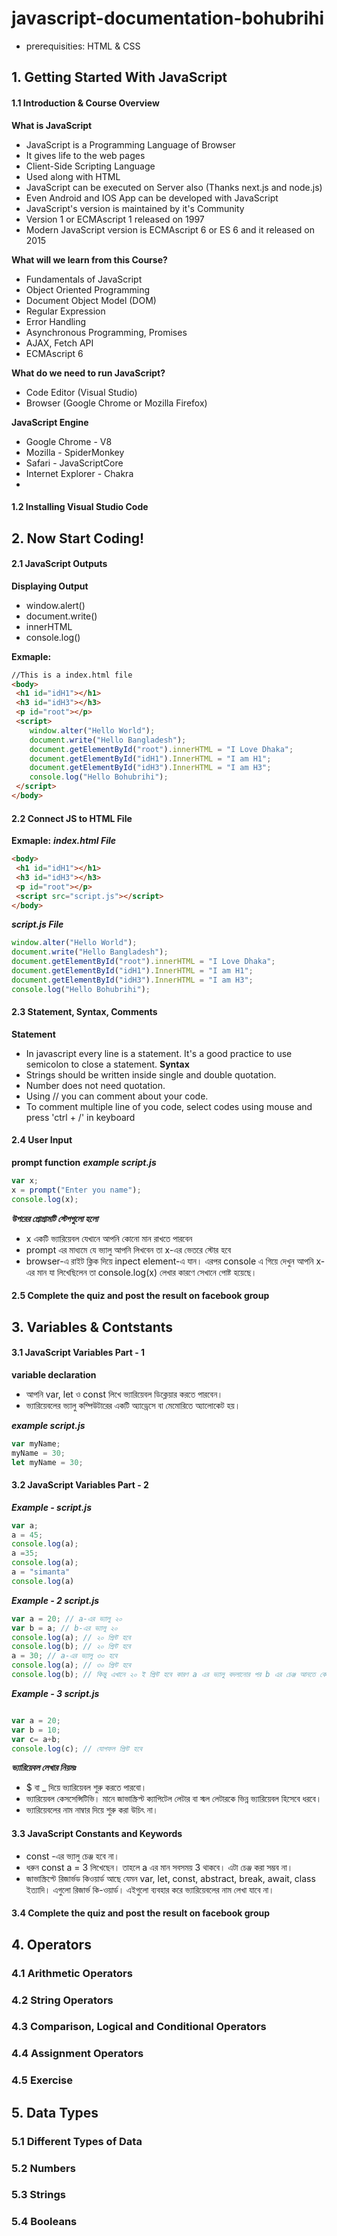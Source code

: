 # javascript-documentation-bohubrihi
- prerequisities: HTML & CSS

## 1. Getting Started With JavaScript

#### 1.1 Introduction & Course Overview
**What is JavaScript**
- JavaScript is a Programming Language of Browser
- It gives life to the web pages
- Client-Side Scripting Language
- Used along with HTML
- JavaScript can be executed on Server also (Thanks next.js and node.js)
- Even Android and IOS App can be developed with JavaScript
- JavaScript's version is maintained by it's Community
- Version 1 or ECMAscript 1 released on 1997
- Modern JavaScript version is ECMAscript 6 or ES 6 and it released on 2015

**What will we learn from this Course?**
- Fundamentals of JavaScript
- Object Oriented Programming
- Document Object Model (DOM)
- Regular Expression
- Error Handling
- Asynchronous Programming, Promises
- AJAX, Fetch API
- ECMAscript 6 

**What do we need to run JavaScript?**
- Code Editor (Visual Studio)
- Browser (Google Chrome or Mozilla Firefox)

**JavaScript Engine**
- Google Chrome - V8
- Mozilla - SpiderMonkey
- Safari - JavaScriptCore
- Internet Explorer - Chakra
- 
#### 1.2 Installing Visual Studio Code


## 2. Now Start Coding!

#### 2.1 JavaScript Outputs
**Displaying Output**
- window.alert()
- document.write()
- innerHTML
- console.log()
  
**Exmaple:**
  ```html
//This is a index.html file
<body>
   <h1 id="idH1"></h1>
   <h3 id="idH3"></h3>
   <p id="root"></p>
   <script>
      window.alter("Hello World");
      document.write("Hello Bangladesh");
      document.getElementById("root").innerHTML = "I Love Dhaka";
      document.getElementById("idH1").InnerHTML = "I am H1";
      document.getElementById("idH3").InnerHTML = "I am H3";
      console.log("Hello Bohubrihi");
   </script>
</body>
  ```
#### 2.2 Connect JS to HTML File
**Exmaple:**
***index.html File***
  ```html
<body>
   <h1 id="idH1"></h1>
   <h3 id="idH3"></h3>
   <p id="root"></p>
   <script src="script.js"></script>
</body>
  ```
***script.js File***
```javascript
window.alter("Hello World");
document.write("Hello Bangladesh");
document.getElementById("root").innerHTML = "I Love Dhaka";
document.getElementById("idH1").InnerHTML = "I am H1";
document.getElementById("idH3").InnerHTML = "I am H3";
console.log("Hello Bohubrihi");
```
#### 2.3 Statement, Syntax, Comments
**Statement**
- In javascript every line is a statement. It's a good practice to use semicolon to close a statement.
**Syntax**
- Strings should be written inside single and double quotation.
- Number does not need quotation.
- Using // you can comment about your code.
- To comment multiple line of you code, select codes using mouse and press 'ctrl + /' in keyboard
  
#### 2.4 User Input
**prompt function**
***example script.js***
```javascript
var x; 
x = prompt("Enter you name"); 
console.log(x);
```
***উপরের প্রোগ্রামটি স্টেপগুলো হলো***
- x একটি ভ্যারিয়েবল যেখানে আপনি কোনো মান রাখতে পারবেন
- prompt এর মাধ্যমে যে ভ্যালু আপনি লিখবেন তা x-এর ভেতরে স্টোর হবে
- browser-এ রাইট ক্লিক দিয়ে inpect element-এ যান। এরপর console এ গিয়ে দেখুন আপনি x-এর মান যা লিখেছিলেন তা console.log(x) লেখার কারণে সেখানে পোষ্ট হয়েছে।
#### 2.5 Complete the quiz and post the result on facebook group

## 3. Variables & Contstants

#### 3.1 JavaScript Variables Part - 1
**variable declaration**
- আপনি var, let ও const লিখে ভ্যারিয়েবল ডিক্লেয়ার করতে পারবেন।
- ভ্যারিয়েবলের ভ্যালু কম্পিউটারের একটি অ্যাড্রেসে বা মেমোরিতে অ্যালোকেট হয়।

***example script.js***
```javascript
var myName;
myName = 30;
let myName = 30;
```
#### 3.2 JavaScript Variables Part - 2
***Example - script.js***
```javascript
var a;
a = 45;
console.log(a);
a =35;
console.log(a);
a = "simanta"
console.log(a)
```

***Example - 2 script.js***
```javascript
var a = 20; // a-এর ভ্যালু ২০
var b = a; // b-এর ভ্যালু ২০
console.log(a); // ২০ প্রিন্ট হবে
console.log(b); // ২০ প্রিন্ট হবে
a = 30; // a-এর ভ্যালু ৩০ হবে
console.log(a); // ৩০ প্রিন্ট হবে
console.log(b); // কিন্তু এখানে ২০ ই প্রিন্ট হবে কারণ a এর ভ্যালু বদলানোর পর b এর চেঞ্জ আনতে কোনো কোড লেখা হয়নি।
```

***Example - 3 script.js***
```javascript

var a = 20; 
var b = 10; 
var c= a+b;
console.log(c); // যোগফল প্রিন্ট হবে
```
***ভ্যারিয়েবল লেখার নিয়মঃ***
- $ বা _ দিয়ে ভ্যারিয়েবল শুরু করতে পারবো।
- ভ্যারিয়েবল কেসসেন্সিটিভি। মানে  জাভাস্ক্রিপ্ট ক্যাপিটেল লেটার বা স্মল লেটারকে ভিন্ন ভ্যারিয়েবল হিসেবে ধরবে।
- ভ্যারিয়েবলের নাম নাম্বার দিয়ে শুরু করা উচিৎ না।

#### 3.3 JavaScript Constants and Keywords
- const -এর ভ্যালু চেঞ্জ হবে না।
- ধরুন const a = 3 লিখেছেন। তাহলে a এর মান সবসময় 3 থাকবে। এটা চেঞ্জ করা সম্ভব না।
- জাভাস্ক্রিপ্টে রিজার্ভড কিওয়ার্ড আছে যেমন var, let, const, abstract, break, await, class ইত্যাদি। এগুলো রিজার্ভ কি-ওয়ার্ড। এইগুলো ব্যবহার করে ভ্যারিয়েবলের নাম লেখা যাবে না।
#### 3.4 Complete the quiz and post the result on facebook group

## 4. Operators
### 4.1 Arithmetic Operators
### 4.2 String Operators
### 4.3 Comparison, Logical and Conditional Operators
### 4.4 Assignment Operators
### 4.5 Exercise

## 5. Data Types
### 5.1 Different Types of Data
### 5.2 Numbers 
### 5.3 Strings
### 5.4 Booleans
